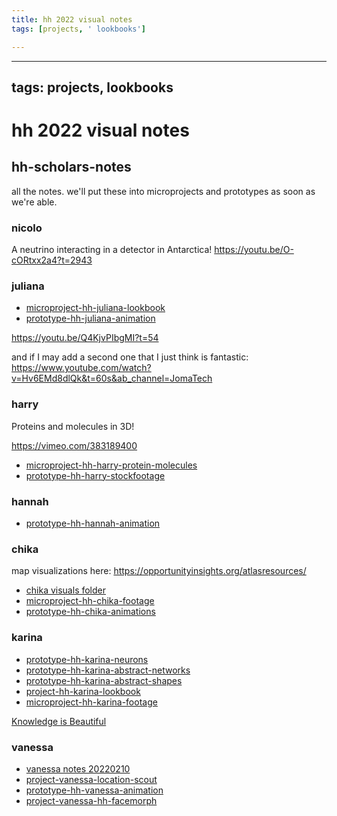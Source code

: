 ```yaml
---
title: hh 2022 visual notes
tags: [projects, ' lookbooks']

---
```


---
tags: projects, lookbooks
---

# hh 2022 visual notes

## hh-scholars-notes

all the notes. we'll put these into microprojects and prototypes as soon as we're able.


### nicolo
A neutrino interacting in a detector in Antarctica!
https://youtu.be/O-cORtxx2a4?t=2943

### juliana

* [microproject-hh-juliana-lookbook](/GDmajTU_QhS4QIdOEN-9xA)
* [prototype-hh-juliana-animation](/N3j-P741SxSdP74fAqyWlA)

https://youtu.be/Q4KjvPIbgMI?t=54

and if I may add a second one that I just think is fantastic: https://www.youtube.com/watch?v=Hv6EMd8dlQk&t=60s&ab_channel=JomaTech

### harry

Proteins and molecules in 3D!

https://vimeo.com/383189400

* [microproject-hh-harry-protein-molecules](/EQqcSmUgTmCsTFOlngJy8g)
* [prototype-hh-harry-stockfootage](/q5rLCTP1TnuEl0y5DVpU_w)

### hannah

* [prototype-hh-hannah-animation](/rbl8Lm_FT02X83DfEthkHg)

### chika

map visualizations here: https://opportunityinsights.org/atlasresources/

* [chika visuals folder](https://drive.google.com/drive/folders/1_T4HltVxDMCHjXAaGh8qpqWyfgf_DOkJ?usp=sharing)
* [microproject-hh-chika-footage](/z80panztReGsXqR86liNtQ)
* [prototype-hh-chika-animations](/EIsIJMtNRTyD1UQGoFSugg)


### karina

* [prototype-hh-karina-neurons](/Bb5Em4TASWqMQqY-hZO3kw)
* [prototype-hh-karina-abstract-networks](/aHSh4J6KSnaXuBWFCiCkBw)
* [prototype-hh-karina-abstract-shapes](/oGvDd4NSSBmXCpsYMfLLTQ)
* [project-hh-karina-lookbook](/7u8O52PERZC89SuZE22etQ)
* [microproject-hh-karina-footage](/81UF42iOTseEX2ntBt8Anw)

[Knowledge is Beautiful](https://smile.amazon.com/Knowledge-Beautiful-Impossible-Invisible-Connections-Visualized/dp/0062188224/ref=sr_1_2?crid=2XJFSWZP7WPMT&keywords=information+is+beautiful&qid=1643397016&sprefix=information%2520is%2520beautiful%2Caps%2C100&sr=8-2)


### vanessa

* [vanessa notes 20220210](/SqghlbcuQmO9fbk-_20Ugw)
* [project-vanessa-location-scout](https://hackmd.io/7KX1N043TkSbbURluriNYA)
* [prototype-hh-vanessa-animation](/3vN05Qa7QXGXrUI3C6A-AQ)
* [project-vanessa-hh-facemorph](/_hWFnBYSTJiCBgS_c2_jzg)